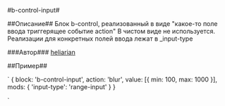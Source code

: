 #b-control-input#

##Описание##
Блок b-control, реализованный в виде "какое-то поле ввода триггерящее событие action"
В чистом виде не используется. Реализации для конкретных полей ввода лежат в _input-type


###Автор###
[heliarian ](https://staff.yandex-team.ru/heliarian )

##Пример##

`
    {
        block: 'b-control-input',
        action: 'blur',
        value: [{ min: 100, max: 1000 }],
        mods: { 'input-type': 'range-input' }
    }

`
